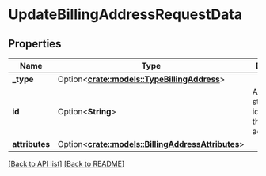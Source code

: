 # UpdateBillingAddressRequestData

## Properties

Name | Type | Description | Notes
------------ | ------------- | ------------- | -------------
**_type** | Option<[**crate::models::TypeBillingAddress**](TypeBillingAddress.md)> |  | 
**id** | Option<**String**> | Alphanumeric string identifying the billing address. | [readonly]
**attributes** | Option<[**crate::models::BillingAddressAttributes**](BillingAddressAttributes.md)> |  | 

[[Back to API list]](../README.md#documentation-for-api-endpoints) [[Back to README]](../README.md)


